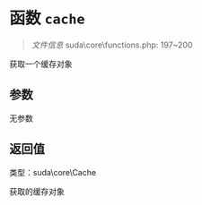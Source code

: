 # 函数 `cache`

> *文件信息* suda\core\functions.php: 197~200

获取一个缓存对象



## 参数


无参数


## 返回值

类型：suda\core\Cache

 获取的缓存对象

